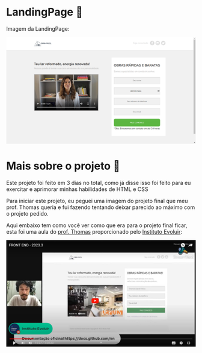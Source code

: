 

<br>

<h1>LandingPage 🍃</h1>

<p>Imagem da LandingPage:</p>

<img src="Docs/2023-02-18.png" alt="Falha em carregar a imagem" width="800px">

<br>


<h1>Mais sobre o projeto 🍃</h1>

<p>Este projeto foi feito em 3 dias no total, como já disse isso foi feito para eu exercitar e aprimorar minhas habilidades de HTML e CSS</p>

<p>Para iniciar este projeto, eu peguei uma imagem do projeto final que meu prof. Thomas queria e fui fazendo tentando deixar parecido ao máximo com o projeto pedido.</p>

<p>Aqui embaixo tem como você ver como que era para o projeto final ficar, esta foi uma aula do <a href="https://github.com/thvieira">prof. Thomas</a> proporcionado pelo <a href="https://github.com/instituto-evoluir">Instituto Evoluir</a>:</p>

<img src="Docs/2023-02-15 (1).png" alt="Falha ao carregar a imagem" width="800px">

